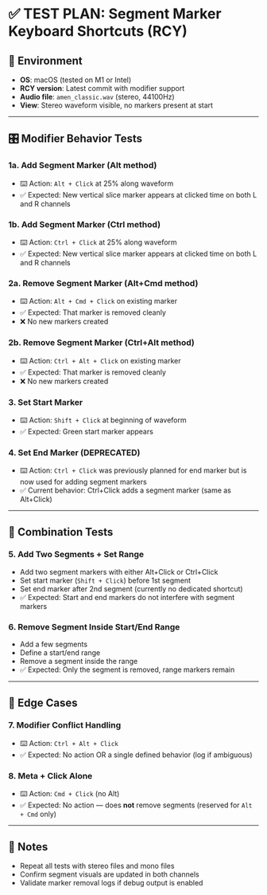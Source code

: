 # ✅ TEST PLAN: Segment Marker Keyboard Shortcuts (RCY)

## 🧪 Environment

- **OS**: macOS (tested on M1 or Intel)
- **RCY version**: Latest commit with modifier support
- **Audio file**: `amen_classic.wav` (stereo, 44100Hz)
- **View**: Stereo waveform visible, no markers present at start

---

## 🎛 Modifier Behavior Tests

### 1a. Add Segment Marker (Alt method)
- ⌨️ Action: `Alt + Click` at 25% along waveform
- ✅ Expected: New vertical slice marker appears at clicked time on both L and R channels

### 1b. Add Segment Marker (Ctrl method)
- ⌨️ Action: `Ctrl + Click` at 25% along waveform
- ✅ Expected: New vertical slice marker appears at clicked time on both L and R channels

### 2a. Remove Segment Marker (Alt+Cmd method)
- ⌨️ Action: `Alt + Cmd + Click` on existing marker
- ✅ Expected: That marker is removed cleanly
- ❌ No new markers created

### 2b. Remove Segment Marker (Ctrl+Alt method)
- ⌨️ Action: `Ctrl + Alt + Click` on existing marker
- ✅ Expected: That marker is removed cleanly
- ❌ No new markers created

### 3. Set Start Marker
- ⌨️ Action: `Shift + Click` at beginning of waveform
- ✅ Expected: Green start marker appears

### 4. Set End Marker (DEPRECATED)
- ⌨️ Action: `Ctrl + Click` was previously planned for end marker but is now used for adding segment markers
- ✅ Current behavior: Ctrl+Click adds a segment marker (same as Alt+Click)

---

## 🔁 Combination Tests

### 5. Add Two Segments + Set Range
- Add two segment markers with either Alt+Click or Ctrl+Click
- Set start marker (`Shift + Click`) before 1st segment
- Set end marker after 2nd segment (currently no dedicated shortcut)
- ✅ Expected: Start and end markers do not interfere with segment markers

### 6. Remove Segment Inside Start/End Range
- Add a few segments
- Define a start/end range
- Remove a segment inside the range
- ✅ Expected: Only the segment is removed, range markers remain

---

## 🧼 Edge Cases

### 7. Modifier Conflict Handling
- ⌨️ Action: `Ctrl + Alt + Click`
- ✅ Expected: No action OR a single defined behavior (log if ambiguous)

### 8. Meta + Click Alone
- ⌨️ Action: `Cmd + Click` (no Alt)
- ✅ Expected: No action — does **not** remove segments (reserved for `Alt + Cmd` only)

---

## 📓 Notes

- Repeat all tests with stereo files and mono files
- Confirm segment visuals are updated in both channels
- Validate marker removal logs if debug output is enabled